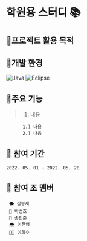 # 학원용 스터디 📚


## 🎈프로젝트 활용 목적
 
 

## 🎈개발 환경

  ![Java](https://img.shields.io/badge/java-%23ED8B00.svg?style=for-the-badge&logo=java&logoColor=white)
  ![Eclipse](https://img.shields.io/badge/Eclipse-FE7A16.svg?style=for-the-badge&logo=Eclipse&logoColor=white)



## 🎈주요 기능

>  1)  내용
   >>  
          1.) 내용
          2.) 내용

           



## 🎈 참여 기간
    2022. 05. 01 ~ 2022. 05. 28
    
    
    
## 🎈 참여 조 멤버
     🌪 김봉재
     🐑 박성호
     🦦 송민준
     🌨 이찬영
     👨‍🌾 이희수
